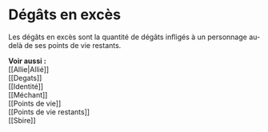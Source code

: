 # Dégâts en excès
Les dégâts en excès sont la quantité de dégâts infligés à un personnage au-delà de ses points de vie restants.

**Voir aussi :**  
[[Allie|Allié]]  
[[Degats]]  
[[Identité]]  
[[Méchant]]  
[[Points de vie]]  
[[Points de vie restants]]  
[[Sbire]]